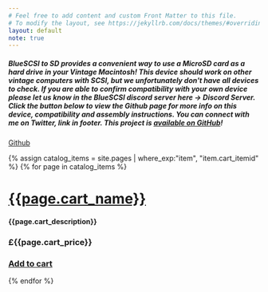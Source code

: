 ```yaml
---
# Feel free to add content and custom Front Matter to this file.
# To modify the layout, see https://jekyllrb.com/docs/themes/#overriding-theme-defaults
layout: default
note: true
---
```


##### BlueSCSI to SD provides a convenient way to use a MicroSD card as a hard drive in your Vintage Macintosh! This device should work on other vintage computers with SCSI, but we unfortunately don't have all devices to check. If you are able to confirm compatibility with your own device please let us know in the BlueSCSI discord server here → Discord Server. Click the button below to view the Github page for more info on this device, compatibility and assembly instructions. You can connect with me on Twitter, link in footer. This project is [available on GitHub](https://github.com/erichelgeson/BlueSCSI)!     
<p class="lead text-center">
    <a href="https://github.com/erichelgeson/BlueSCSI" target="_blank" class="btn btn-lg btn-default">Github</a>
</p>
            
{% assign catalog_items = site.pages |  where_exp:"item", "item.cart_itemid" %}
{% for page in catalog_items %}

# [{{page.cart_name}}]({{page.url}}) 

#### {{page.cart_description}} 

### £{{page.cart_price}} 

### [Add to cart](/cart#{{page.cart_itemid}}) 

{% endfor %}